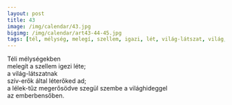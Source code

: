 ```yaml
---
layout: post
title: 43
image: /img/calendar/43.jpg
bigimg: /img/calendar/art43-44-45.jpg
tags: [tél, mélység, melegí, szellem, igazi, lét, világ-látszat, világ, látszat, szív-erő, szív, erő, léterő, ad, lélek-tűz, lélek, tűz, megerősödve, szembeszegül, világhideg, világ, hideg, emberbenső, ember, benső]
---
```

Téli mélységekben  
melegít a szellem igezi léte;  
a világ-látszatnak  
szív-erők által léterőked ad;  
a lélek-tűz megerősödve
szegül szembe a világhideggel  
az emberbensőben.
